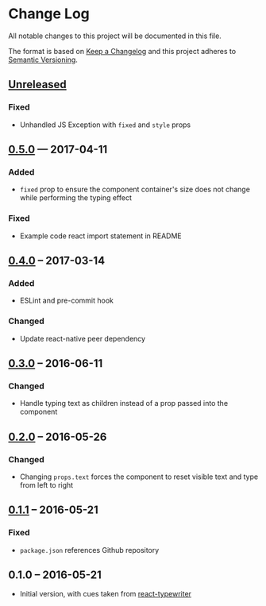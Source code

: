 # Change Log
All notable changes to this project will be documented in this file.

The format is based on [Keep a Changelog](http://keepachangelog.com/)
and this project adheres to [Semantic Versioning](http://semver.org/).

## [Unreleased]
### Fixed
- Unhandled JS Exception with `fixed` and `style` props

## [0.5.0] — 2017-04-11
### Added
- `fixed` prop to ensure the component container's size does not change while
performing the typing effect

### Fixed
- Example code react import statement in README

## [0.4.0] – 2017-03-14
### Added
- ESLint and pre-commit hook

### Changed
- Update react-native peer dependency

## [0.3.0] – 2016-06-11
### Changed
- Handle typing text as children instead of a prop passed into the component

## [0.2.0] – 2016-05-26
### Changed
- Changing `props.text` forces the component to reset visible text and type from left to right

## [0.1.1] – 2016-05-21
### Fixed
- `package.json` references Github repository

## 0.1.0 – 2016-05-21
- Initial version, with cues taken from [react-typewriter]

[Unreleased]: https://github.com/TaylorBriggs/react-native-typewriter/compare/v0.5.0...HEAD
[0.5.0]: https://github.com/TaylorBriggs/react-native-typewriter/compare/v0.4.0...v0.5.0
[0.4.0]: https://github.com/TaylorBriggs/react-native-typewriter/compare/v0.3.0...v0.4.0
[0.3.0]: https://github.com/TaylorBriggs/react-native-typewriter/compare/v0.2.0...v0.3.0
[0.2.0]: https://github.com/TaylorBriggs/react-native-typewriter/compare/v0.1.1...v0.2.0
[0.1.1]: https://github.com/TaylorBriggs/react-native-typewriter/compare/v0.1.0...v0.1.1

[react-typewriter]: https://github.com/ianbjorndilling/react-typewriter
